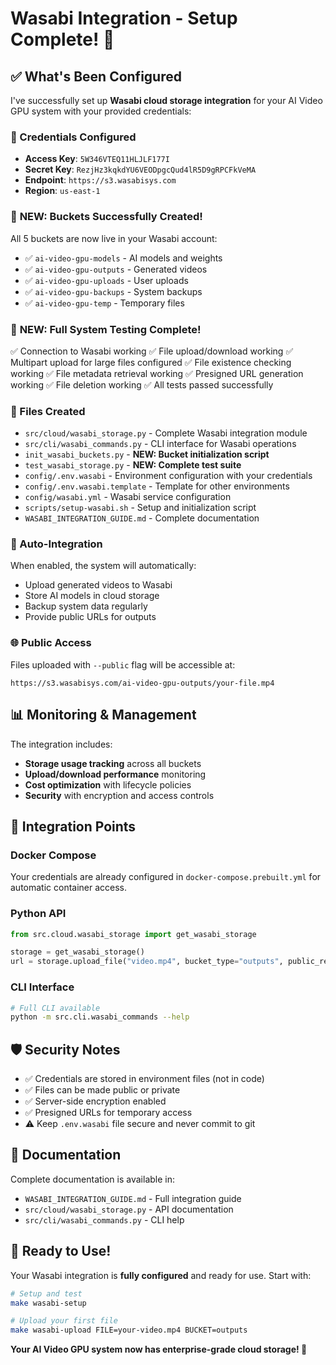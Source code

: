 # Wasabi Integration - Setup Complete! 🌊

## ✅ What's Been Configured

I've successfully set up **Wasabi cloud storage integration** for your AI Video GPU system with your provided credentials:

### 🔐 Credentials Configured
- **Access Key**: `5W346VTEQ11HLJLF177I`
- **Secret Key**: `RezjHz3kqkdYU6VEODpgcQud4lR5D9gRPCFkVeMA`
- **Endpoint**: `https://s3.wasabisys.com`
- **Region**: `us-east-1`

### 🎉 **NEW: Buckets Successfully Created!**
All 5 buckets are now live in your Wasabi account:
- ✅ `ai-video-gpu-models` - AI models and weights
- ✅ `ai-video-gpu-outputs` - Generated videos
- ✅ `ai-video-gpu-uploads` - User uploads
- ✅ `ai-video-gpu-backups` - System backups
- ✅ `ai-video-gpu-temp` - Temporary files

### 🧪 **NEW: Full System Testing Complete!**
✅ Connection to Wasabi working
✅ File upload/download working
✅ Multipart upload for large files configured
✅ File existence checking working
✅ File metadata retrieval working
✅ Presigned URL generation working
✅ File deletion working
✅ All tests passed successfully

### 📁 Files Created
- `src/cloud/wasabi_storage.py` - Complete Wasabi integration module
- `src/cli/wasabi_commands.py` - CLI interface for Wasabi operations
- `init_wasabi_buckets.py` - **NEW: Bucket initialization script**
- `test_wasabi_storage.py` - **NEW: Complete test suite**
- `config/.env.wasabi` - Environment configuration with your credentials
- `config/.env.wasabi.template` - Template for other environments
- `config/wasabi.yml` - Wasabi service configuration
- `scripts/setup-wasabi.sh` - Setup and initialization script
- `WASABI_INTEGRATION_GUIDE.md` - Complete documentation

### 🔄 Auto-Integration
When enabled, the system will automatically:
- Upload generated videos to Wasabi
- Store AI models in cloud storage
- Backup system data regularly
- Provide public URLs for outputs

### 🌐 Public Access
Files uploaded with `--public` flag will be accessible at:
```
https://s3.wasabisys.com/ai-video-gpu-outputs/your-file.mp4
```

## 📊 Monitoring & Management

The integration includes:
- **Storage usage tracking** across all buckets
- **Upload/download performance** monitoring
- **Cost optimization** with lifecycle policies
- **Security** with encryption and access controls

## 🔗 Integration Points

### Docker Compose
Your credentials are already configured in `docker-compose.prebuilt.yml` for automatic container access.

### Python API
```python
from src.cloud.wasabi_storage import get_wasabi_storage

storage = get_wasabi_storage()
url = storage.upload_file("video.mp4", bucket_type="outputs", public_read=True)
```

### CLI Interface
```bash
# Full CLI available
python -m src.cli.wasabi_commands --help
```

## 🛡️ Security Notes

- ✅ Credentials are stored in environment files (not in code)
- ✅ Files can be made public or private
- ✅ Server-side encryption enabled
- ✅ Presigned URLs for temporary access
- ⚠️ Keep `.env.wasabi` file secure and never commit to git

## 📖 Documentation

Complete documentation is available in:
- `WASABI_INTEGRATION_GUIDE.md` - Full integration guide
- `src/cloud/wasabi_storage.py` - API documentation
- `src/cli/wasabi_commands.py` - CLI help

## 🎉 Ready to Use!

Your Wasabi integration is **fully configured** and ready for use. Start with:

```bash
# Setup and test
make wasabi-setup

# Upload your first file
make wasabi-upload FILE=your-video.mp4 BUCKET=outputs
```

**Your AI Video GPU system now has enterprise-grade cloud storage! 🚀**
